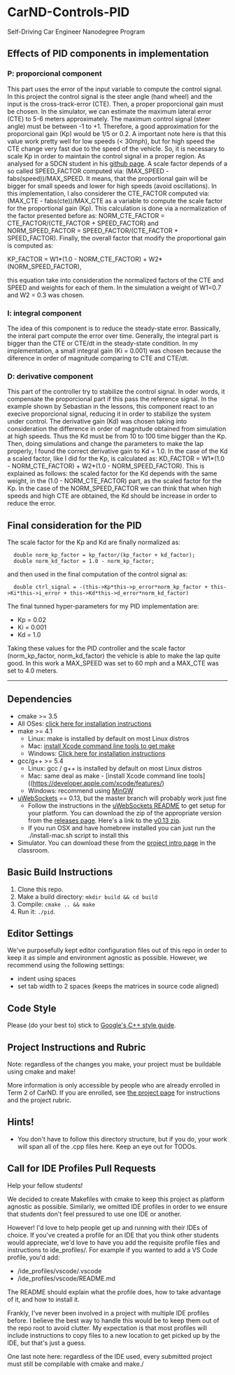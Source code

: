 # CarND-Controls-PID
Self-Driving Car Engineer Nanodegree Program

## Effects of PID components in implementation

### P: proporcional component

This part uses the error of the input variable to compute the control signal. In this project the control signal is the steer angle (hand wheel) and the input is the cross-track-error (CTE). Then, a proper proporcional gain must be chosen. In the simulator, we can estimate the maximum lateral error (CTE) to 5-6 meters approximately. The maximum control signal (steer angle) must be between -1 to +1. Therefore, a good approximation for the proporcional gain (Kp) would be 1/5 or 0.2. A important note here is that this value work pretty well for low speeds (< 30mph), but for high speed the CTE change very fast due to the speed of the vehicle. So, it is necessary to scale Kp in order to maintain the control signal in a proper region. As analysed for a SDCN student in his [github page](https://github.com/gpavlov2016/CarND-PID-Control-Project). A scale factor depends of a so called SPEED_FACTOR computed via: (MAX_SPEED - fabs(speed))/MAX_SPEED. It means, that the proportional gain will be bigger for small speeds and lower for high speeds (avoid oscillations). In this implementation, I also considerer the CTE_FACTOR computed via: (MAX_CTE - fabs(cte))/MAX_CTE as a variable to compute the scale factor for the proportional gain (Kp). This calculation is done via a normalization of the factor presented before as: NORM_CTE_FACTOR = CTE_FACTOR/(CTE_FACTOR + SPEED_FACTOR) and NORM_SPEED_FACTOR = SPEED_FACTOR/(CTE_FACTOR + SPEED_FACTOR). Finally, the overall factor that modify the proportional gain is computed as:

KP_FACTOR = W1*(1.0 - NORM_CTE_FACTOR) + W2*(NORM_SPEED_FACTOR),

this equation take into consideration the normalized factors of the CTE and SPEED and weights for each of them. In the simulation a weight of W1=0.7 and W2 = 0.3 was chosen.

### I: integral component

The idea of this component is to reduce the steady-state error. Bassically, the interal part compute the error over time. Generally, the integral part is bigger than the CTE or CTE/dt in the steady-state condition. In my implementation, a small integral gain (Ki = 0.001) was chosen because the diference in order of magnitude comparing to CTE and CTE/dt.

### D: derivative component

This part of the controller try to stabilize the control signal. In oder words, it compensate the proporcional part if this pass the reference signal. In the example shown by Sebastian in the lessons, this component react to an execive proporcional signal, reducing it in order to stabilize the system under control. The derivative gain (Kd) was chosen taking into consideration the difference in order of magnitude obtained from simulation at high speeds. Thus the Kd must be from 10 to 100 time bigger than the Kp. Then, doing simulations and change the parameters to make the lap properly, I found the correct derivative gain to Kd = 1.0. In the case of the Kd a scaled factor, like I did for the Kp, is calculated as: KD_FACTOR = W1*(1.0 - NORM_CTE_FACTOR) + W2*(1.0 - NORM_SPEED_FACTOR). This is explained as follows: the scaled factor for the Kd depends with the same weight, in the (1.0 - NORM_CTE_FACTOR) part, as the scaled factor for the Kp. In the case of the NORM_SPEED_FACTOR we can think that when high speeds and high CTE are obtained, the Kd should be increase in order to reduce the error.

## Final consideration for the PID

The scale factor for the Kp and Kd are finally normalized as:

```
  double norm_kp_factor = kp_factor/(kp_factor + kd_factor);
  double norm_kd_factor = 1.0 - norm_kp_factor;
```

and then used in the final computation of the control signal as:

```
  double ctrl_signal = -(this->Kp*this->p_error*norm_kp_factor + this->Ki*this->i_error + this->Kd*this->d_error*norm_kd_factor)
```

The final tunned hyper-parameters for my PID implementation are:

* Kp = 0.02
* Ki = 0.001
* Kd = 1.0

Taking these values for the PID controller and the scale factor (norm_kp_factor, norm_kd_factor) the vehicle is able to make the lap quite good. In this work a MAX_SPEED was set to 60 mph and a MAX_CTE was set to 4.0 meters.


---

## Dependencies

* cmake >= 3.5
 * All OSes: [click here for installation instructions](https://cmake.org/install/)
* make >= 4.1
  * Linux: make is installed by default on most Linux distros
  * Mac: [install Xcode command line tools to get make](https://developer.apple.com/xcode/features/)
  * Windows: [Click here for installation instructions](http://gnuwin32.sourceforge.net/packages/make.htm)
* gcc/g++ >= 5.4
  * Linux: gcc / g++ is installed by default on most Linux distros
  * Mac: same deal as make - [install Xcode command line tools]((https://developer.apple.com/xcode/features/)
  * Windows: recommend using [MinGW](http://www.mingw.org/)
* [uWebSockets](https://github.com/uWebSockets/uWebSockets) == 0.13, but the master branch will probably work just fine
  * Follow the instructions in the [uWebSockets README](https://github.com/uWebSockets/uWebSockets/blob/master/README.md) to get setup for your platform. You can download the zip of the appropriate version from the [releases page](https://github.com/uWebSockets/uWebSockets/releases). Here's a link to the [v0.13 zip](https://github.com/uWebSockets/uWebSockets/archive/v0.13.0.zip).
  * If you run OSX and have homebrew installed you can just run the ./install-mac.sh script to install this
* Simulator. You can download these from the [project intro page](https://github.com/udacity/CarND-PID-Control-Project/releases) in the classroom.

## Basic Build Instructions

1. Clone this repo.
2. Make a build directory: `mkdir build && cd build`
3. Compile: `cmake .. && make`
4. Run it: `./pid`. 

## Editor Settings

We've purposefully kept editor configuration files out of this repo in order to
keep it as simple and environment agnostic as possible. However, we recommend
using the following settings:

* indent using spaces
* set tab width to 2 spaces (keeps the matrices in source code aligned)

## Code Style

Please (do your best to) stick to [Google's C++ style guide](https://google.github.io/styleguide/cppguide.html).

## Project Instructions and Rubric

Note: regardless of the changes you make, your project must be buildable using
cmake and make!

More information is only accessible by people who are already enrolled in Term 2
of CarND. If you are enrolled, see [the project page](https://classroom.udacity.com/nanodegrees/nd013/parts/40f38239-66b6-46ec-ae68-03afd8a601c8/modules/f1820894-8322-4bb3-81aa-b26b3c6dcbaf/lessons/e8235395-22dd-4b87-88e0-d108c5e5bbf4/concepts/6a4d8d42-6a04-4aa6-b284-1697c0fd6562)
for instructions and the project rubric.

## Hints!

* You don't have to follow this directory structure, but if you do, your work
  will span all of the .cpp files here. Keep an eye out for TODOs.

## Call for IDE Profiles Pull Requests

Help your fellow students!

We decided to create Makefiles with cmake to keep this project as platform
agnostic as possible. Similarly, we omitted IDE profiles in order to we ensure
that students don't feel pressured to use one IDE or another.

However! I'd love to help people get up and running with their IDEs of choice.
If you've created a profile for an IDE that you think other students would
appreciate, we'd love to have you add the requisite profile files and
instructions to ide_profiles/. For example if you wanted to add a VS Code
profile, you'd add:

* /ide_profiles/vscode/.vscode
* /ide_profiles/vscode/README.md

The README should explain what the profile does, how to take advantage of it,
and how to install it.

Frankly, I've never been involved in a project with multiple IDE profiles
before. I believe the best way to handle this would be to keep them out of the
repo root to avoid clutter. My expectation is that most profiles will include
instructions to copy files to a new location to get picked up by the IDE, but
that's just a guess.

One last note here: regardless of the IDE used, every submitted project must
still be compilable with cmake and make./
